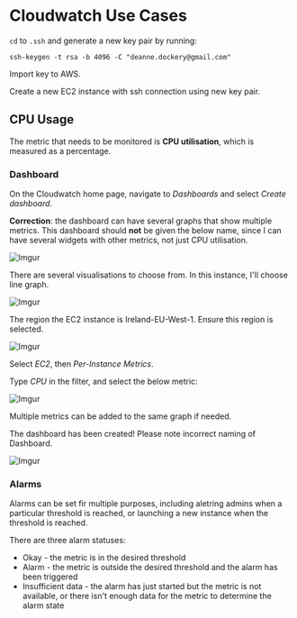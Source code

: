 # Cloudwatch Use Cases

`cd` to `.ssh` and generate a new key pair by running:

```
ssh-keygen -t rsa -b 4096 -C "deanne.dockery@gmail.com"
```

Import key to AWS.

Create a new EC2 instance with ssh connection using new key pair.



## CPU Usage

The metric that needs to be monitored is **CPU utilisation**, which is measured as a percentage.

### Dashboard

On the Cloudwatch home page, navigate to *Dashboards* and select *Create dashboard*.

**Correction**: the dashboard can have several graphs that show multiple metrics. This dashboard should **not** be given the below name, since I can have several widgets with other metrics, not just CPU utilisation.

![Imgur](https://i.imgur.com/DqMzAqw.png)

There are several visualisations to choose from. In this instance, I'll choose line graph.

![Imgur](https://i.imgur.com/gWc6gPz.png)

The region the EC2 instance is Ireland-EU-West-1. Ensure this region is selected. 

![Imgur](https://i.imgur.com/k0zpnWX.png)

Select *EC2*, then *Per-Instance Metrics*.

Type *CPU* in the filter, and select the below metric:

![Imgur](https://i.imgur.com/0WKLi61.png)

Multiple metrics can be added to the same graph if needed. 

The dashboard has been created! Please note incorrect naming of Dashboard.

![Imgur](https://i.imgur.com/qhYHOKw.png)


### Alarms

Alarms can be set fir multiple purposes, including aletring admins when a particular threshold is reached, or launching a new instance when the threshold is reached.

There are three alarm statuses:
- Okay - the metric is in the desired threshold
- Alarm - the metric is outside the desired threshold and the alarm has been triggered
- Insufficient data - the alarm has just started but the metric is not available, or there isn't enough data for the metric to determine the alarm state